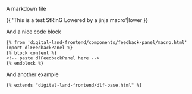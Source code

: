 A markdown file
    
{{ 'This is a test StRinG Lowered by a jinja macro'|lower }}
    
And a nice code block
    
```
{% from 'digital-land-frontend/components/feedback-panel/macro.html' import dlFeedbackPanel %}
{% block content %}
<!-- paste dlFeedbackPanel here -->
{% endblock %}
```

And another example

```
{% extends "digital-land-frontend/dlf-base.html" %}
```
